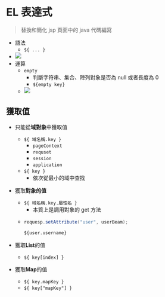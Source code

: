 # EL 表達式

> 替換和簡化 jsp 頁面中的 java 代碼編寫

- 語法
  - `${ ... }`
- ![](https://i.imgur.com/RPYVMBz.png)
- 運算
  - `empty`
    - 判斷字符串、集合、陣列對象是否為 null 或者長度為 0
    - `${empty key}`
  - ![](https://i.imgur.com/qWXbH51.png)

## 獲取值

- 只能從**域對象**中獲取值

  - `${ 域名稱.key }`
    - `pageContext`
    - `requset`
    - `session`
    - `application`
  - `${ key }`
    - 依次從最小的域中查找

- 獲取**對象的值**
  - `${ 域名稱.key.屬性名 }`
    - 本質上是調用對象的 get 方法
  - ```java
    requesp.setAttribute("user", userBeam);
    ```
    ```html
    ${user.username}
    ```
- 獲取**List**的值
  - `${ key[index] }`
- 獲取**Map**的值
  - `${ key.mapKey }`
  - `${ key["mapKey"] }`
